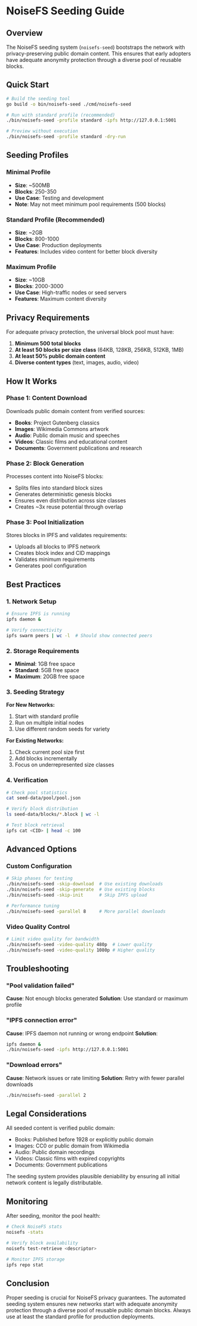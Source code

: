 # NoiseFS Seeding Guide

## Overview

The NoiseFS seeding system (`noisefs-seed`) bootstraps the network with privacy-preserving public domain content. This ensures that early adopters have adequate anonymity protection through a diverse pool of reusable blocks.

## Quick Start

```bash
# Build the seeding tool
go build -o bin/noisefs-seed ./cmd/noisefs-seed

# Run with standard profile (recommended)
./bin/noisefs-seed -profile standard -ipfs http://127.0.0.1:5001

# Preview without execution
./bin/noisefs-seed -profile standard -dry-run
```

## Seeding Profiles

### Minimal Profile
- **Size**: ~500MB
- **Blocks**: 250-350
- **Use Case**: Testing and development
- **Note**: May not meet minimum pool requirements (500 blocks)

### Standard Profile (Recommended)
- **Size**: ~2GB
- **Blocks**: 800-1000
- **Use Case**: Production deployments
- **Features**: Includes video content for better block diversity

### Maximum Profile
- **Size**: ~10GB
- **Blocks**: 2000-3000
- **Use Case**: High-traffic nodes or seed servers
- **Features**: Maximum content diversity

## Privacy Requirements

For adequate privacy protection, the universal block pool must have:

1. **Minimum 500 total blocks**
2. **At least 50 blocks per size class** (64KB, 128KB, 256KB, 512KB, 1MB)
3. **At least 50% public domain content**
4. **Diverse content types** (text, images, audio, video)

## How It Works

### Phase 1: Content Download
Downloads public domain content from verified sources:
- **Books**: Project Gutenberg classics
- **Images**: Wikimedia Commons artwork
- **Audio**: Public domain music and speeches
- **Videos**: Classic films and educational content
- **Documents**: Government publications and research

### Phase 2: Block Generation
Processes content into NoiseFS blocks:
- Splits files into standard block sizes
- Generates deterministic genesis blocks
- Ensures even distribution across size classes
- Creates ~3x reuse potential through overlap

### Phase 3: Pool Initialization
Stores blocks in IPFS and validates requirements:
- Uploads all blocks to IPFS network
- Creates block index and CID mappings
- Validates minimum requirements
- Generates pool configuration

## Best Practices

### 1. Network Setup
```bash
# Ensure IPFS is running
ipfs daemon &

# Verify connectivity
ipfs swarm peers | wc -l  # Should show connected peers
```

### 2. Storage Requirements
- **Minimal**: 1GB free space
- **Standard**: 5GB free space
- **Maximum**: 20GB free space

### 3. Seeding Strategy

**For New Networks:**
1. Start with standard profile
2. Run on multiple initial nodes
3. Use different random seeds for variety

**For Existing Networks:**
1. Check current pool size first
2. Add blocks incrementally
3. Focus on underrepresented size classes

### 4. Verification
```bash
# Check pool statistics
cat seed-data/pool/pool.json

# Verify block distribution
ls seed-data/blocks/*.block | wc -l

# Test block retrieval
ipfs cat <CID> | head -c 100
```

## Advanced Options

### Custom Configuration
```bash
# Skip phases for testing
./bin/noisefs-seed -skip-download  # Use existing downloads
./bin/noisefs-seed -skip-generate  # Use existing blocks
./bin/noisefs-seed -skip-init      # Skip IPFS upload

# Performance tuning
./bin/noisefs-seed -parallel 8     # More parallel downloads
```

### Video Quality Control
```bash
# Limit video quality for bandwidth
./bin/noisefs-seed -video-quality 480p  # Lower quality
./bin/noisefs-seed -video-quality 1080p # Higher quality
```

## Troubleshooting

### "Pool validation failed"
**Cause**: Not enough blocks generated
**Solution**: Use standard or maximum profile

### "IPFS connection error"
**Cause**: IPFS daemon not running or wrong endpoint
**Solution**: 
```bash
ipfs daemon &
./bin/noisefs-seed -ipfs http://127.0.0.1:5001
```

### "Download errors"
**Cause**: Network issues or rate limiting
**Solution**: Retry with fewer parallel downloads
```bash
./bin/noisefs-seed -parallel 2
```

## Legal Considerations

All seeded content is verified public domain:
- Books: Published before 1928 or explicitly public domain
- Images: CC0 or public domain from Wikimedia
- Audio: Public domain recordings
- Videos: Classic films with expired copyrights
- Documents: Government publications

The seeding system provides plausible deniability by ensuring all initial network content is legally distributable.

## Monitoring

After seeding, monitor the pool health:

```bash
# Check NoiseFS stats
noisefs -stats

# Verify block availability
noisefs test-retrieve <descriptor>

# Monitor IPFS storage
ipfs repo stat
```

## Conclusion

Proper seeding is crucial for NoiseFS privacy guarantees. The automated seeding system ensures new networks start with adequate anonymity protection through a diverse pool of reusable public domain blocks. Always use at least the standard profile for production deployments.